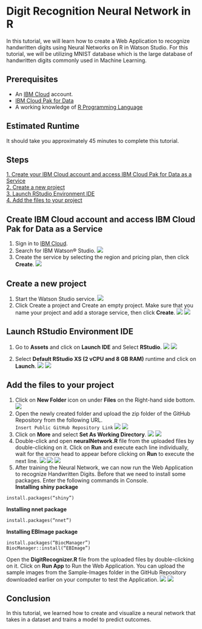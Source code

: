 # Digit Recognition Neural Network in R 

In this tutorial, we will learn how to create a Web Application to recognize handwritten digits using Neural Networks on R in Watson Studio. For this tutorial, we will be utilizing MNIST database which is the large database of handwritten digits commonly used in Machine Learning.

## Prerequisites
- An [IBM Cloud](https://cloud.ibm.com/registration/trial?utm_medium=OSocial&utm_source=Internal+Influencer&utm_content=000039JL&utm_term=10010797&utm_id=NA-Mostafa-Abdelaleem-T2-DigitRecognitionNeuralNetworkinRCodeProject-2021-10-31) account.
- [IBM Cloud Pak for Data](https://www.ibm.com/products/cloud-pak-for-data)
- A working knowledge of [R Programming Language](https://www.rstudio.com/)

## Estimated Runtime
It should take you approximately 45 minutes to complete this tutorial.

## Steps
[1. Create your IBM Cloud account and access IBM Cloud Pak for Data as a Service](#create-ibm-cloud-account-and-access-ibm-cloud-pak-for-data-as-a-service) </br>
[2. Create a new project](#create-a-new-project) </br>
[3. Launch RStudio Environment IDE](#launch-rstudio-environment-ide) </br>
[4. Add the files to your project](#add-the-files-to-your-project) </br>

## Create IBM Cloud account and access IBM Cloud Pak for Data as a Service
1. Sign in to [IBM Cloud](https://cloud.ibm.com/registration/trial?utm_medium=OSocial&utm_source=Internal+Influencer&utm_content=000039JL&utm_term=10010797&utm_id=NA-Mostafa-Abdelaleem-T2-DigitRecognitionNeuralNetworkinRCodeProject-2021-10-31).
2. Search for IBM Watson® Studio.
![](images/searchforcpd.png)
3. Create the service by selecting the region and pricing plan, then click **Create**.
![](images/createcpd.png)

## Create a new project
1. Start the Watson Studio service.
![](images/createaproject.png)
2. Click Create a project and Create an empty project. Make sure that you name your project and add a storage service, then click **Create**.
![](images/createanemptyproject.png)
![](images/defineprojectdetails.png)

## Launch RStudio Environment IDE
1. Go to **Assets** and click on **Launch IDE** and Select **RStudio**.
![](images/gotoassets.png)
![](images/selectRStudio.png)

2. Select **Default RStudio XS (2 vCPU and 8 GB RAM)** runtime and click on **Launch**.
![](images/RStudioenironmentsetup.png)
![](images/RStudioonWatsonStudio.png)

## Add the files to your project
1. Click on **New Folder** icon on under **Files** on the Right-hand side bottom.
![](images/createnewfolder.png)
2. Open the newly created folder and upload the zip folder of the GitHub Repository from the following URL. <br/>
`Insert Public GitHub Repository Link`
![](images/uploadfilestoRStudio.png)
![](images/uploadzipfolder.png)
3. Click on **More** and select **Set As Working Directory**.
![](images/setasworkingdirectory.png)
![](images/RConsole.png)
4. Double-click and open **neuralNetwork.R** file from the uploaded files by double-clicking on it. Click on **Run** and execute each line individually, wait for the arrow head to appear before clicking on **Run** to execute the next line.
![](images/NeuralNetwork.png)
![](images/NeuralNetworkRScriptrun.png)
![](images/NeuralNetworkRScriptconsole.png)
5. After training the Neural Network, we can now run the Web Application to recognize Handwritten Digits. Before that we need to install some packages. Enter the following commands in Console. <br/>
**Installing shiny package**
```
install.packages(“shiny”) 
```
**Installing nnet package**
```
install.packages(“nnet”) 
```
**Installing EBImage package**
```
install.packages(“BiocManager”) 
BiocManager::install(“EBImage”) 
```
Open the **DigitRecognizer.R** file from the uploaded files by double-clicking on it. Click on **Run App** to Run the Web Application. You can upload the sample images from the Sample-Images folder in the GitHub Repository downloaded earlier on your computer to test the Application.
![](images/DigitRecognizerWebApp.png)
![](images/DigitRecognizer.gif)
  

## Conclusion
In this tutorial, we learned how to create and visualize a neural network that takes in a dataset and trains a model to predict outcomes.  
